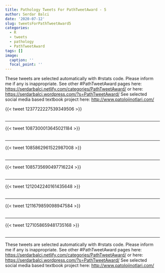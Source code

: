 ```yaml
---
title: Pathology Tweets For PathTweetAward - 5
author: Serdar Balci
date: '2020-07-12'
slug: tweetsForPathTweetAward5
categories:
  - R
  - tweets
  - pathology
  - PathTweetAward
tags: []
image:
  caption: ''
  focal_point: ''
---
```



These tweets are selected automatically with #rstats code. Please inform me if any is inappropriate.
See other #PathTweetAward pages here: https://serdarbalci.netlify.com/categories/PathTweetAward/  or here: https://serdarbalci.wordpress.com/?s=PathTweetAward/ 
See selected social media based textbook project here: http://www.patolojinotlari.com/

{{< tweet 1237722227539349506 >}}
<br>
<br>
<hr>
{{< tweet 1087300013645021184 >}}
<br>
<br>
<hr>
{{< tweet 1085862961522987008 >}}
<br>
<br>
<hr>
{{< tweet 1085735690497716224 >}}
<br>
<br>
<hr>
{{< tweet 1212042240161435648 >}}
<br>
<br>
<hr>
{{< tweet 1211679859098947584 >}}
<br>
<br>
<hr>
{{< tweet 1271058659481735168 >}}
<br>
<br>
<hr>


These tweets are selected automatically with #rstats code. Please inform me if any is inappropriate.
See other #PathTweetAward pages here: https://serdarbalci.netlify.com/categories/PathTweetAward/  or here: https://serdarbalci.wordpress.com/?s=PathTweetAward/ 
See selected social media based textbook project here: http://www.patolojinotlari.com/
